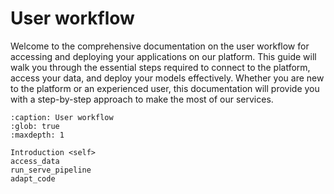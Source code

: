 # User workflow

Welcome to the comprehensive documentation on the user workflow for accessing and deploying 
your applications on our platform. This guide will walk you through the essential steps 
required to connect to the platform, access your data, and deploy your models effectively. 
Whether you are new to the platform or an experienced user, this documentation will provide 
you with a step-by-step approach to make the most of our services.


```{toctree}
:caption: User workflow
:glob: true
:maxdepth: 1

Introduction <self>
access_data
run_serve_pipeline
adapt_code
```

